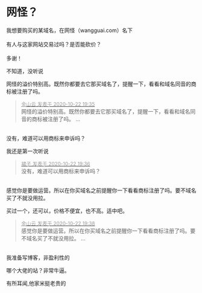 # 网怪？


我想要购买的某域名，在网怪（wangguai.com）名下<br />
<br />
有人与这家网站交易过吗？是否能砍价？<br />
<br />
多谢！

不知道，没听说

网怪的溢价特别高。既然你都要去它那买域名了，提醒一下，看看和域名同音的商标被注册了吗。

<div class="quote"><blockquote><font size="2"><a href="https://www.hostloc.com/forum.php?mod=redirect&amp;goto=findpost&amp;pid=9337606&amp;ptid=757317" target="_blank"><font color="#999999">金山云 发表于 2020-10-22 19:35</font></a></font><br />
网怪的溢价特别高。既然你都要去它那买域名了，提醒一下，看看和域名同音的商标被注册了吗。 ...</blockquote></div><br />
没有，难道可以用商标来申诉吗？

我还是第一次听说

<div class="quote"><blockquote><font size="2"><a href="https://www.hostloc.com/forum.php?mod=redirect&amp;goto=findpost&amp;pid=9337613&amp;ptid=757317" target="_blank"><font color="#999999">裙子 发表于 2020-10-22 19:36</font></a></font><br />
没有，难道可以用商标来申诉吗？</blockquote></div><br />
感觉你是要做运营。所以在你买域名之前提醒你一下看看商标注册了吗。要不域名买了不就没用拉。

买过一个，还可以，价格不便宜，也不高。适中吧。

<div class="quote"><blockquote><font size="2"><a href="https://www.hostloc.com/forum.php?mod=redirect&amp;goto=findpost&amp;pid=9337621&amp;ptid=757317" target="_blank"><font color="#999999">金山云 发表于 2020-10-22 19:38</font></a></font><br />
感觉你是要做运营。所以在你买域名之前提醒你一下看看商标注册了吗。要不域名买了不就没用拉。 ...</blockquote></div><br />
我准备写博客，非盈利性的

哪个大佬的站？非常牛逼。

有所耳闻,他家米挺老贵的
